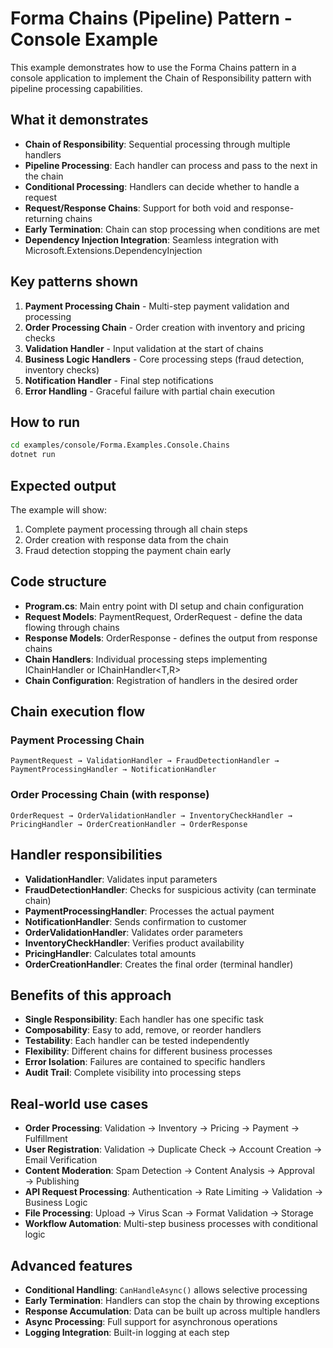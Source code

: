 # Forma Chains (Pipeline) Pattern - Console Example

This example demonstrates how to use the Forma Chains pattern in a console application to implement the Chain of Responsibility pattern with pipeline processing capabilities.

## What it demonstrates

- **Chain of Responsibility**: Sequential processing through multiple handlers
- **Pipeline Processing**: Each handler can process and pass to the next in the chain
- **Conditional Processing**: Handlers can decide whether to handle a request
- **Request/Response Chains**: Support for both void and response-returning chains
- **Early Termination**: Chain can stop processing when conditions are met
- **Dependency Injection Integration**: Seamless integration with Microsoft.Extensions.DependencyInjection

## Key patterns shown

1. **Payment Processing Chain** - Multi-step payment validation and processing
2. **Order Processing Chain** - Order creation with inventory and pricing checks
3. **Validation Handler** - Input validation at the start of chains
4. **Business Logic Handlers** - Core processing steps (fraud detection, inventory checks)
5. **Notification Handler** - Final step notifications
6. **Error Handling** - Graceful failure with partial chain execution

## How to run

```bash
cd examples/console/Forma.Examples.Console.Chains
dotnet run
```

## Expected output

The example will show:
1. Complete payment processing through all chain steps
2. Order creation with response data from the chain
3. Fraud detection stopping the payment chain early

## Code structure

- **Program.cs**: Main entry point with DI setup and chain configuration
- **Request Models**: PaymentRequest, OrderRequest - define the data flowing through chains
- **Response Models**: OrderResponse - defines the output from response chains
- **Chain Handlers**: Individual processing steps implementing IChainHandler<T> or IChainHandler<T,R>
- **Chain Configuration**: Registration of handlers in the desired order

## Chain execution flow

### Payment Processing Chain
```
PaymentRequest → ValidationHandler → FraudDetectionHandler → PaymentProcessingHandler → NotificationHandler
```

### Order Processing Chain (with response)
```
OrderRequest → OrderValidationHandler → InventoryCheckHandler → PricingHandler → OrderCreationHandler → OrderResponse
```

## Handler responsibilities

- **ValidationHandler**: Validates input parameters
- **FraudDetectionHandler**: Checks for suspicious activity (can terminate chain)
- **PaymentProcessingHandler**: Processes the actual payment
- **NotificationHandler**: Sends confirmation to customer
- **OrderValidationHandler**: Validates order parameters
- **InventoryCheckHandler**: Verifies product availability
- **PricingHandler**: Calculates total amounts
- **OrderCreationHandler**: Creates the final order (terminal handler)

## Benefits of this approach

- **Single Responsibility**: Each handler has one specific task
- **Composability**: Easy to add, remove, or reorder handlers
- **Testability**: Each handler can be tested independently
- **Flexibility**: Different chains for different business processes
- **Error Isolation**: Failures are contained to specific handlers
- **Audit Trail**: Complete visibility into processing steps

## Real-world use cases

- **Order Processing**: Validation → Inventory → Pricing → Payment → Fulfillment
- **User Registration**: Validation → Duplicate Check → Account Creation → Email Verification
- **Content Moderation**: Spam Detection → Content Analysis → Approval → Publishing
- **API Request Processing**: Authentication → Rate Limiting → Validation → Business Logic
- **File Processing**: Upload → Virus Scan → Format Validation → Storage
- **Workflow Automation**: Multi-step business processes with conditional logic

## Advanced features

- **Conditional Handling**: `CanHandleAsync()` allows selective processing
- **Early Termination**: Handlers can stop the chain by throwing exceptions
- **Response Accumulation**: Data can be built up across multiple handlers
- **Async Processing**: Full support for asynchronous operations
- **Logging Integration**: Built-in logging at each step